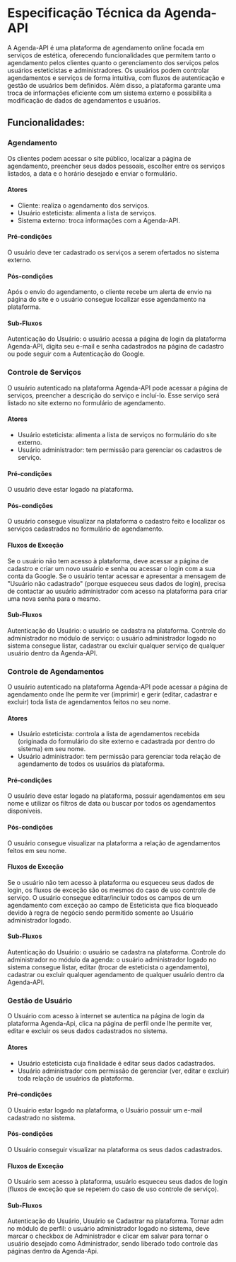 # Especificação Técnica da Agenda-API 

A Agenda-API é uma plataforma de agendamento online focada em serviços de estética, oferecendo funcionalidades que permitem tanto o agendamento pelos clientes quanto o gerenciamento dos serviços pelos usuários esteticistas e administradores. Os usuários podem controlar agendamentos e serviços de forma intuitiva, com fluxos de autenticação e gestão de usuários bem definidos. Além disso, a plataforma garante uma troca de informações eficiente com um sistema externo e possibilita a modificação de dados de agendamentos e usuários.

## Funcionalidades:

### Agendamento

Os clientes podem acessar o site público, localizar a página de agendamento, preencher seus dados pessoais, escolher entre os serviços listados, a data e o horário desejado e enviar o formulário.

#### Atores

- Cliente: realiza o agendamento dos serviços.
- Usuário esteticista: alimenta a lista de serviços.
- Sistema externo: troca informações com a Agenda-API.

#### Pré-condições

O usuário deve ter cadastrado os serviços a serem ofertados no sistema externo.

#### Pós-condições

Após o envio do agendamento, o cliente recebe um alerta de envio na página do site e o usuário consegue localizar esse agendamento na plataforma.

#### Sub-Fluxos

Autenticação do Usuário: o usuário acessa a página de login da plataforma Agenda-API, digita seu e-mail e senha cadastrados na página de cadastro ou pode seguir com a Autenticação do Google.

### Controle de Serviços

O usuário autenticado na plataforma Agenda-API pode acessar a página de serviços, preencher a descrição do serviço e incluí-lo. Esse serviço será listado no site externo no formulário de agendamento.

#### Atores

- Usuário esteticista: alimenta a lista de serviços no formulário do site externo.
- Usuário administrador: tem permissão para gerenciar os cadastros de serviço.

#### Pré-condições

O usuário deve estar logado na plataforma.

#### Pós-condições

O usuário consegue visualizar na plataforma o cadastro feito e localizar os serviços cadastrados no formulário de agendamento.

#### Fluxos de Exceção

Se o usuário não tem acesso à plataforma, deve acessar a página de cadastro e criar um novo usuário e senha ou acessar o login com a sua conta da Google. Se o usuário tentar acessar e apresentar a mensagem de "Usuário não cadastrado" (porque esqueceu seus dados de login), precisa de contactar ao usuário administrador com acesso na plataforma para criar uma nova senha para o mesmo.

#### Sub-Fluxos

Autenticação do Usuário: o usuário se cadastra na plataforma. Controle do administrador no módulo de serviço: o usuário administrador logado no sistema consegue listar, cadastrar ou excluir qualquer serviço de qualquer usuário dentro da Agenda-API.

### Controle de Agendamentos

O usuário autenticado na plataforma Agenda-API pode acessar a página de agendamento onde lhe permite ver (imprimir) e gerir (editar, cadastrar e excluir) toda lista de agendamentos feitos no seu nome.

#### Atores

- Usuário esteticista: controla a lista de agendamentos recebida (originada do formulário do site externo e cadastrada por dentro do sistema) em seu nome.
- Usuário administrador: tem permissão para gerenciar toda relação de agendamento de todos os usuários da plataforma.

#### Pré-condições

O usuário deve estar logado na plataforma, possuir agendamentos em seu nome e utilizar os filtros de data ou buscar por todos os agendamentos disponíveis.

#### Pós-condições

O usuário consegue visualizar na plataforma a relação de agendamentos feitos em seu nome.

#### Fluxos de Exceção

Se o usuário não tem acesso à plataforma ou esqueceu seus dados de login, os fluxos de exceção são os mesmos do caso de uso controle de serviço. O usuário consegue editar/incluir todos os campos de um agendamento com exceção ao campo de Esteticista que fica bloqueado devido à regra de negócio sendo permitido somente ao Usuário administrador logado.

#### Sub-Fluxos

Autenticação do Usuário: o usuário se cadastra na plataforma. Controle do administrador no módulo da agenda: o usuário administrador logado no sistema consegue listar, editar (trocar de esteticista o agendamento), cadastrar ou excluir qualquer agendamento de qualquer usuário dentro da Agenda-API.

### Gestão de Usuário

O Usuário com acesso à internet se autentica na página de login da plataforma Agenda-Api, clica na página de perfil onde lhe permite ver, editar e excluir os seus dados cadastrados no sistema.

#### Atores

- Usuário esteticista cuja finalidade é editar seus dados  cadastrados.
- Usuário administrador com permissão de gerenciar (ver, editar e excluir) toda relação de usuários da plataforma.

#### Pré-condições

O Usuário estar logado na plataforma, o Usuário possuir um e-mail cadastrado no sistema.

#### Pós-condições

O Usuário conseguir visualizar na plataforma os seus dados cadastrados.

#### Fluxos de Exceção

O Usuário sem acesso à plataforma, usuário esqueceu seus dados de login (fluxos de exceção que se repetem do caso de uso controle de serviço). 

#### Sub-Fluxos

Autenticação do Usuário, Usuário se Cadastrar na plataforma. 
Tornar adm no módulo de perfil: o usuário administrador logado no sistema, deve marcar o checkbox de Administrador e clicar em salvar para tornar o usuário desejado como Administrador, sendo liberado todo controle das páginas dentro da Agenda-Api.






